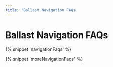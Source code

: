 ```yaml
---
title: 'Ballast Navigation FAQs'
---
```


# Ballast Navigation FAQs

{% snippet 'navigationFaqs' %}

{% snippet 'moreNavigationFaqs' %}
